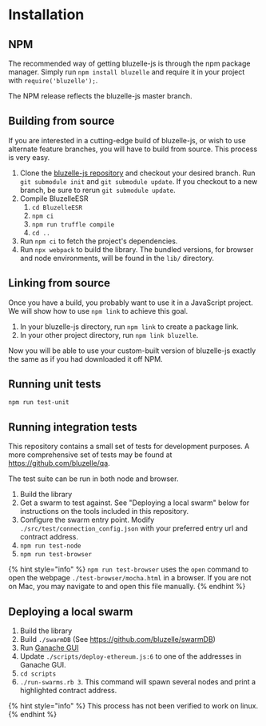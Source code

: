 # Installation

## NPM

The recommended way of getting bluzelle-js is through the npm package manager. Simply run `npm install bluzelle` and require it in your project with `require('bluzelle');`.

The NPM release reflects the bluzelle-js master branch.

## Building from source

If you are interested in a cutting-edge build of bluzelle-js, or wish to use alternate feature branches, you will have to build from source. This process is very easy.

1. Clone the [bluzelle-js repository](https://github.com/bluzelle/bluzelle-js) and checkout your desired branch. Run `git submodule init` and `git submodule update`. If you checkout to a new branch, be sure to rerun `git submodule update`. 
2. Compile BluzelleESR 
   1. `cd BluzelleESR`
   2. `npm ci`
   3. `npm run truffle compile`
   4. `cd ..` 
3. Run `npm ci` to fetch the project's dependencies.
4. Run `npx webpack` to build the library. The bundled versions, for browser and node environments, will be found in the `lib/` directory.


## Linking from source

Once you have a build, you probably want to use it in a JavaScript project. We will show how to use `npm link` to achieve this goal.

1. In your bluzelle-js directory, run `npm link` to create a package link.
2. In your other project directory, run `npm link bluzelle`.

Now you will be able to use your custom-built version of bluzelle-js exactly the same as if you had downloaded it off NPM.


## Running unit tests

`npm run test-unit`


## Running integration tests

This repository contains a small set of tests for development purposes. A more comprehensive set of tests may be found at https://github.com/bluzelle/qa. 

The test suite can be run in both node and browser.

1. Build the library
2. Get a swarm to test against. See "Deploying a local swarm" below for instructions on the tools included in this repository.
3. Configure the swarm entry point. Modify `./src/test/connection_config.json` with your preferred entry url and contract address.
4. `npm run test-node`
5. `npm run test-browser`


{% hint style="info" %}
`npm run test-browser` uses the `open` command to open the webpage `./test-browser/mocha.html` in a browser. If you are not on Mac, you may navigate to and open this file manually.
{% endhint %}



## Deploying a local swarm

1. Build the library
2. Build `./swarmDB` (See https://github.com/bluzelle/swarmDB)
3. Run [Ganache GUI](https://www.trufflesuite.com/ganache)
4. Update `./scripts/deploy-ethereum.js:6` to one of the addresses in Ganache GUI.
5. `cd scripts`
6. `./run-swarms.rb 3`. This command will spawn several nodes and print a highlighted contract address.


{% hint style="info" %}
This process has not been verified to work on linux.
{% endhint %}
